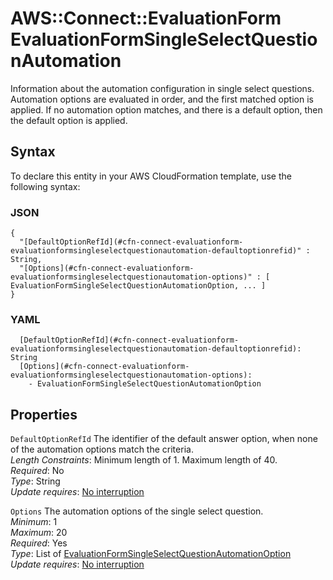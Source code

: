 # AWS::Connect::EvaluationForm EvaluationFormSingleSelectQuestionAutomation<a name="aws-properties-connect-evaluationform-evaluationformsingleselectquestionautomation"></a>

Information about the automation configuration in single select questions\. Automation options are evaluated in order, and the first matched option is applied\. If no automation option matches, and there is a default option, then the default option is applied\.

## Syntax<a name="aws-properties-connect-evaluationform-evaluationformsingleselectquestionautomation-syntax"></a>

To declare this entity in your AWS CloudFormation template, use the following syntax:

### JSON<a name="aws-properties-connect-evaluationform-evaluationformsingleselectquestionautomation-syntax.json"></a>

```
{
  "[DefaultOptionRefId](#cfn-connect-evaluationform-evaluationformsingleselectquestionautomation-defaultoptionrefid)" : String,
  "[Options](#cfn-connect-evaluationform-evaluationformsingleselectquestionautomation-options)" : [ EvaluationFormSingleSelectQuestionAutomationOption, ... ]
}
```

### YAML<a name="aws-properties-connect-evaluationform-evaluationformsingleselectquestionautomation-syntax.yaml"></a>

```
  [DefaultOptionRefId](#cfn-connect-evaluationform-evaluationformsingleselectquestionautomation-defaultoptionrefid): String
  [Options](#cfn-connect-evaluationform-evaluationformsingleselectquestionautomation-options): 
    - EvaluationFormSingleSelectQuestionAutomationOption
```

## Properties<a name="aws-properties-connect-evaluationform-evaluationformsingleselectquestionautomation-properties"></a>

`DefaultOptionRefId`  <a name="cfn-connect-evaluationform-evaluationformsingleselectquestionautomation-defaultoptionrefid"></a>
The identifier of the default answer option, when none of the automation options match the criteria\.  
*Length Constraints*: Minimum length of 1\. Maximum length of 40\.  
*Required*: No  
*Type*: String  
*Update requires*: [No interruption](https://docs.aws.amazon.com/AWSCloudFormation/latest/UserGuide/using-cfn-updating-stacks-update-behaviors.html#update-no-interrupt)

`Options`  <a name="cfn-connect-evaluationform-evaluationformsingleselectquestionautomation-options"></a>
The automation options of the single select question\.  
*Minimum*: 1  
*Maximum*: 20  
*Required*: Yes  
*Type*: List of [EvaluationFormSingleSelectQuestionAutomationOption](aws-properties-connect-evaluationform-evaluationformsingleselectquestionautomationoption.md)  
*Update requires*: [No interruption](https://docs.aws.amazon.com/AWSCloudFormation/latest/UserGuide/using-cfn-updating-stacks-update-behaviors.html#update-no-interrupt)
